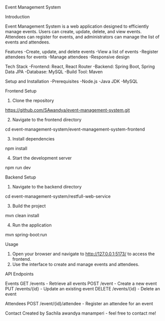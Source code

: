 Event Management System

Introduction

Event Management System is a web application designed to efficiently manage events. Users can create, 
update, delete, and view events. Attendees can register for events, and administrators can manage the list of events and attendees.

Features
-Create, update, and delete events
-View a list of events
-Register attendees for events
-Manage attendees
-Responsive design

Tech Stack
-Frontend: React, React Router
-Backend: Spring Boot, Spring Data JPA
-Database: MySQL
-Build Tool: Maven

Setup and Installation
-Prerequisites
-Node.js
-Java JDK
-MySQL

Frontend Setup
1. Clone the repository

https://github.com/SAwandya/event-management-system.git

2. Navigate to the frontend directory

cd event-management-system/event-management-system-frontend

3. Install dependencies

npm install

4. Start the development server

npm run dev

Backend Setup
1. Navigate to the backend directory

cd event-management-system/restfull-web-service

3. Build the project

mvn clean install

4. Run the application

mvn spring-boot:run

Usage
1. Open your browser and navigate to http://127.0.0.1:5173/ to access the frontend.
2. Use the interface to create and manage events and attendees.

API Endpoints

Events
GET /events - Retrieve all events
POST /event - Create a new event
PUT /events/{id} - Update an existing event
DELETE /events/{id} - Delete an event

Attendees
POST /event/{id}/attendee - Register an attendee for an event

Contact
Created by Sachila awandya manamperi - feel free to contact me!
